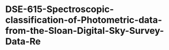 # DSE-615-Spectroscopic-classification-of-Photometric-data-from-the-Sloan-Digital-Sky-Survey-Data-Re